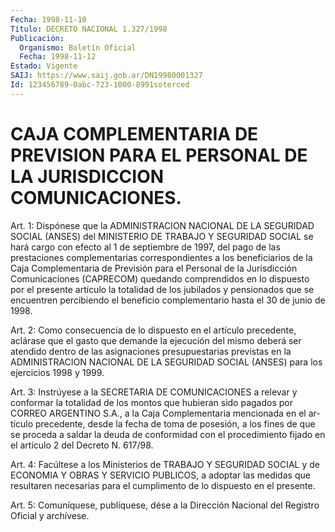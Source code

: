 ```yaml
---
Fecha: 1998-11-10
Título: DECRETO NACIONAL 1.327/1998
Publicación:
  Organismo: Boletín Oficial
  Fecha: 1998-11-12
Estado: Vigente
SAIJ: https://www.saij.gob.ar/DN19980001327
Id: 123456789-0abc-723-1000-8991soterced
---
```

# CAJA COMPLEMENTARIA DE PREVISION PARA EL PERSONAL DE LA JURISDICCION COMUNICACIONES.

<a id="1"></a>
Art. 1:  Dispónese  que  la ADMINISTRACION  NACIONAL  DE  LA SEGURIDAD  SOCIAL (ANSES) del MINISTERIO  DE  TRABAJO  Y  SEGURIDAD SOCIAL se hará  cargo  con  efecto  al 1 de septiembre de 1997, del pago  de las prestaciones complementarias  correspondientes  a  los beneficiarios  de  la  Caja  Complementaria  de  Previsión  para el Personal  de  la  Jurisdicción  Comunicaciones  (CAPRECOM) quedando comprendidos en lo dispuesto por el presente artículo  la totalidad de  los  jubilados  y pensionados que se encuentren percibiendo  el beneficio  complementario   hasta  el  30  de  junio  de  1998.

<a id="2"></a>
Art.  2:  Como  consecuencia  de  lo  dispuesto  en  el  artículo precedente, aclárase  que  el  gasto  que  demande la ejecución del mismo deberá ser atendido dentro de las asignaciones presupuestarias  previstas  en  la ADMINISTRACION  NACIONAL  DE  LA SEGURIDAD  SOCIAL  (ANSES) para  los  ejercicios  1998  y  1999.

<a id="3"></a>
Art. 3: Instrúyese a la SECRETARIA  DE  COMUNICACIONES a relevar y conformar la totalidad de los montos que hubieran  sido pagados por CORREO ARGENTINO S.A., a la Caja Complementaria mencionada en el ar- tículo precedente, desde la fecha de toma de posesión,  a los fines de  que  se  proceda  a  saldar  la  deuda  de  conformidad  con el procedimiento  fijado  en  el  artículo  2  del  Decreto  N. 617/98.

<a id="4"></a>
Art. 4: Facúltese a los Ministerios de TRABAJO Y SEGURIDAD SOCIAL y  de  ECONOMIA  Y OBRAS Y SERVICIO PUBLICOS, a adoptar las medidas que resultaren necesarias para el cumplimento de lo dispuesto en el presente.

<a id="5"></a>
Art. 5: Comuníquese,  publíquese, dése a la Dirección Nacional del Registro Oficial y archívese.